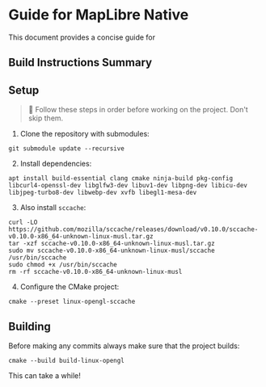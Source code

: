 # Guide for MapLibre Native

This document provides a concise guide for

## Build Instructions Summary

## Setup

> 🚨 Follow these steps in order before working on the project. Don't skip them.

1. Clone the repository with submodules:

```
git submodule update --recursive
```

2. Install dependencies:

```
apt install build-essential clang cmake ninja-build pkg-config libcurl4-openssl-dev libglfw3-dev libuv1-dev libpng-dev libicu-dev libjpeg-turbo8-dev libwebp-dev xvfb libegl1-mesa-dev
```

3. Also install `sccache`:

```
curl -LO https://github.com/mozilla/sccache/releases/download/v0.10.0/sccache-v0.10.0-x86_64-unknown-linux-musl.tar.gz
tar -xzf sccache-v0.10.0-x86_64-unknown-linux-musl.tar.gz
sudo mv sccache-v0.10.0-x86_64-unknown-linux-musl/sccache /usr/bin/sccache
sudo chmod +x /usr/bin/sccache
rm -rf sccache-v0.10.0-x86_64-unknown-linux-musl
```

4. Configure the CMake project:

```
cmake --preset linux-opengl-sccache
```

## Building

Before making any commits always make sure that the project builds:

```
cmake --build build-linux-opengl
```

This can take a while!
